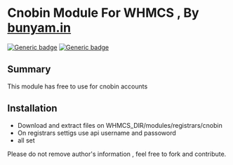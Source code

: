 # Cnobin Module For WHMCS , By [bunyam.in](https://bunyam.in)

[![Generic badge](https://img.shields.io/badge/stability-stable-<COLOR>.svg)](https://bunyam.in/) [![Generic badge](https://img.shields.io/badge/minimum_whmcs_version-6.0-<COLOR>.svg)](https://bunyam.in/)


## Summary

This module has free to use for cnobin accounts

## Installation

- Download and extract files on WHMCS_DIR/modules/registrars/cnobin
- On registrars settigs use api username and passoword
- all set

Please do not remove author's information , feel free to fork and contribute.



